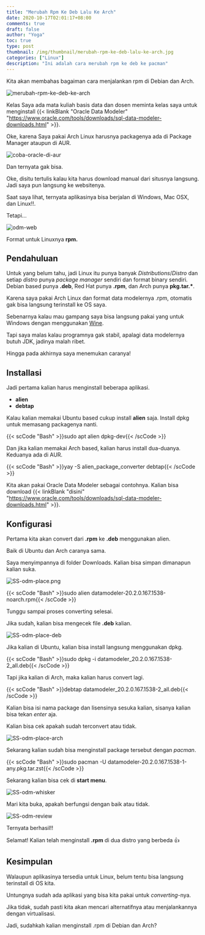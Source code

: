 ```yaml
---
title: "Merubah Rpm Ke Deb Lalu Ke Arch"
date: 2020-10-17T02:01:17+08:00
comments: true
draft: false
author: "Yoga"
toc: true
type: post
thumbnail: /img/thumbnail/merubah-rpm-ke-deb-lalu-ke-arch.jpg
categories: ["Linux"]
description: "Ini adalah cara merubah rpm ke deb ke pacman"
---
```


Kita akan membahas bagaiman cara menjalankan rpm di Debian dan Arch.
<!--more-->

![merubah-rpm-ke-deb-ke-arch](/img/thumbnail/merubah-rpm-ke-deb-lalu-ke-arch.jpg)

Kelas Saya ada mata kuliah basis data dan dosen meminta kelas saya untuk menginstall {{< linkBlank "Oracle Data Modeler" "https://www.oracle.com/tools/downloads/sql-data-modeler-downloads.html" >}}.

Oke, karena Saya pakai Arch Linux harusnya packagenya ada di Package Manager ataupun di AUR.

![coba-oracle-di-aur](/img/SS-odm-aur.png)

Dan ternyata gak bisa.

Oke, disitu tertulis kalau kita harus download manual dari situsnya langsung. Jadi saya pun langsung ke websitenya.

Saat saya lihat, ternyata aplikasinya bisa berjalan di Windows, Mac OSX, dan Linux!!.

Tetapi...

![odm-web](/img/SS-odm-website.png)

Format untuk Linuxnya **rpm.**

## Pendahuluan

Untuk yang belum tahu, jadi Linux itu punya banyak _Distributions_/_Distro_ dan setiap _distro_ punya _package manager_ sendiri dan format binary sendiri. Debian based punya  **.deb**, Red Hat punya **.rpm**, dan Arch punya **pkg.tar.\***.

Karena saya pakai Arch Linux dan format data modelernya .rpm, otomatis gak bisa langsung terinstall ke OS saya.

Sebenarnya kalau mau gampang saya bisa langsung pakai yang untuk Windows dengan menggunakan [Wine](/wine-bukan-emulator).

Tapi saya malas kalau programnya gak stabil, apalagi data modelernya butuh JDK, jadinya malah ribet.

Hingga pada akhirnya saya menemukan caranya!

## Installasi

Jadi pertama kalian harus menginstall beberapa aplikasi.

+ **alien**
+ **debtap**

Kalau kalian memakai Ubuntu based cukup install **alien** saja. Install dpkg untuk memasang packagenya nanti.

{{< scCode "Bash" >}}sudo apt alien dpkg-dev{{< /scCode >}}

Dan jika kalian memakai Arch based, kalian harus install dua-duanya. Keduanya ada di AUR.

{{< scCode "Bash" >}}yay -S alien_package_converter debtap{{< /scCode >}}

Kita akan pakai Oracle Data Modeler sebagai contohnya. Kalian bisa download {{< linkBlank "disini" "https://www.oracle.com/tools/downloads/sql-data-modeler-downloads.html" >}}.

## Konfigurasi

Pertama kita akan convert dari **.rpm** ke **.deb** menggunakan alien.

Baik di Ubuntu dan Arch caranya sama.

Saya menyimpannya di folder Downloads. Kalian bisa simpan dimanapun kalian suka.

![SS-odm-place.png](/img/SS-odm-place.png)

{{< scCode "Bash" >}}sudo alien datamodeler-20.2.0.167.1538-noarch.rpm{{< /scCode >}}

Tunggu sampai proses converting selesai.

Jika sudah, kalian bisa mengecek file **.deb** kalian.

![SS-odm-place-deb](/img/SS-odm-place-deb.png)

Jika kalian di Ubuntu, kalian bisa install langsung menggunakan dpkg.

{{< scCode "Bash" >}}sudo dpkg -i datamodeler_20.2.0.167.1538-2_all.deb{{< /scCode >}}

Tapi jika kalian di Arch, maka kalian harus convert lagi.

{{< scCode "Bash" >}}debtap datamodeler_20.2.0.167.1538-2_all.deb{{< /scCode >}}

Kalian bisa isi nama package dan lisensinya sesuka kalian, sisanya kalian bisa tekan _enter_ aja.

Kalian bisa cek apakah sudah terconvert atau tidak.

![SS-odm-place-arch](/img/SS-odm-place-arch.png)

Sekarang kalian sudah bisa menginstall package tersebut dengan _pacman_.

{{< scCode "Bash" >}}sudo pacman -U datamodeler-20.2.0.167.1538-1-any.pkg.tar.zst{{< /scCode >}}

Sekarang kalian bisa cek di **start menu**.

![SS-odm-whisker](/img/SS-odm-whisker.png)

Mari kita buka, apakah berfungsi dengan baik atau tidak.

![SS-odm-review](/img/SS-odm-review.png)

Ternyata berhasil!!

Selamat! Kalian telah menginstall **.rpm** di dua distro yang berbeda :+1:

## Kesimpulan

Walaupun aplikasinya tersedia untuk Linux, belum tentu bisa langsung terinstall di OS kita.

Untungnya sudah ada aplikasi yang bisa kita pakai untuk _converting_-nya.

Jika tidak, sudah pasti kita akan mencari alternatifnya atau menjalankannya dengan virtualisasi.

Jadi, sudahkah kalian menginstall .rpm di Debian dan Arch?

